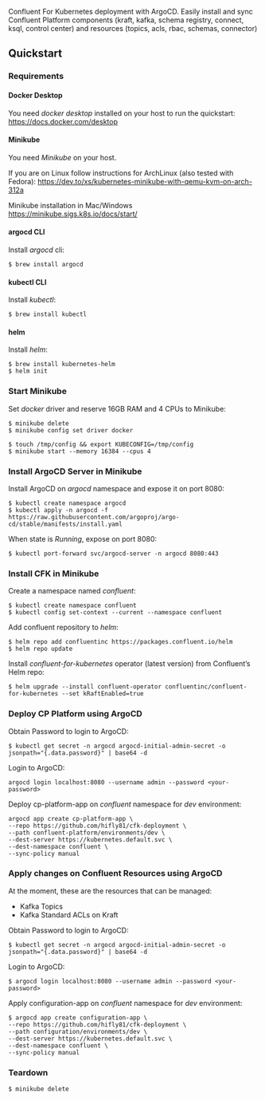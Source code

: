 Confluent For Kubernetes deployment with ArgoCD. 
Easily install and sync Confluent Platform components (kraft, kafka, schema registry, connect, ksql, control center) and resources (topics, acls, rbac, schemas, connector)

## Quickstart

### Requirements 

#### Docker Desktop 

You need _docker desktop_ installed on your host to run the quickstart: https://docs.docker.com/desktop

#### Minikube

You need _Minikube_ on your host. 

If you are on Linux follow instructions for ArchLinux (also tested with Fedora):
https://dev.to/xs/kubernetes-minikube-with-qemu-kvm-on-arch-312a

Minikube installation in Mac/Windows
https://minikube.sigs.k8s.io/docs/start/

#### argocd CLI

Install _argocd_ cli: 

```
$ brew install argocd
```

#### kubectl CLI

Install _kubectl_:

```
$ brew install kubectl
```

#### helm

Install _helm_:

```
$ brew install kubernetes-helm
$ helm init
```


### Start Minikube

Set _docker_ driver and reserve 16GB RAM and 4 CPUs to Minikube:

```
$ minikube delete
$ minikube config set driver docker

$ touch /tmp/config && export KUBECONFIG=/tmp/config
$ minikube start --memory 16384 --cpus 4
```

### Install ArgoCD Server in Minikube

Install ArgoCD on _argocd_ namespace and expose it on port 8080:

```
$ kubectl create namespace argocd
$ kubectl apply -n argocd -f https://raw.githubusercontent.com/argoproj/argo-cd/stable/manifests/install.yaml
```

When state is _Running_, expose on port 8080:

```
$ kubectl port-forward svc/argocd-server -n argocd 8080:443
```

### Install CFK in Minikube

Create a namespace named _confluent_:

```
$ kubectl create namespace confluent
$ kubectl config set-context --current --namespace confluent
```

Add confluent repository to _helm_:

```
$ helm repo add confluentinc https://packages.confluent.io/helm
$ helm repo update
```

Install _confluent-for-kubernetes_ operator (latest version) from Confluent’s Helm repo:

```
$ helm upgrade --install confluent-operator confluentinc/confluent-for-kubernetes --set kRaftEnabled=true
```

### Deploy CP Platform using ArgoCD

Obtain Password to login to ArgoCD:

```
$ kubectl get secret -n argocd argocd-initial-admin-secret -o jsonpath="{.data.password}" | base64 -d
```

Login to ArgoCD:

```
argocd login localhost:8080 --username admin --password <your-password>
```

Deploy cp-platform-app on _confluent_ namespace for _dev_ environment:

```
argocd app create cp-platform-app \
--repo https://github.com/hifly81/cfk-deployment \
--path confluent-platform/environments/dev \
--dest-server https://kubernetes.default.svc \
--dest-namespace confluent \
--sync-policy manual
```

### Apply changes on Confluent Resources using ArgoCD

At the moment, these are the resources that can be managed:
 - Kafka Topics
 - Kafka Standard ACLs on Kraft

Obtain Password to login to ArgoCD:

```
$ kubectl get secret -n argocd argocd-initial-admin-secret -o jsonpath="{.data.password}" | base64 -d
```

Login to ArgoCD:

```
$ argocd login localhost:8080 --username admin --password <your-password>
```

Apply configuration-app on _confluent_ namespace for _dev_ environment:

```
$ argocd app create configuration-app \
--repo https://github.com/hifly81/cfk-deployment \
--path configuration/environments/dev \
--dest-server https://kubernetes.default.svc \
--dest-namespace confluent \
--sync-policy manual
```

### Teardown

```
$ minikube delete
```
